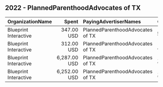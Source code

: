 ## 2022 - PlannedParenthoodAdvocates of TX 
|OrganizationName|Spent|PayingAdvertiserNames|CreativeUrls|Impressions|Genders|AgeBrackets|CountryCodes|BillingAddresses|CandidateBallotInformation|
|:---|---:|:---|:---|---:|:---|:---|:---|:---|:---|
|Blueprint Interactive|347.00 USD|PlannedParenthoodAdvocates of TX|[0](https://www.snap.com/political-ads/asset/72db1306455e477a920ad8e2a06bf3c44f4f6f1157137a27c3af3715b2e2b628?mediaType=mp4)|15,200|FEMALE|18-25|united states|"1220 19th Street NW,Washington,20036,US"||
|Blueprint Interactive|312.00 USD|PlannedParenthoodAdvocates of TX|[1](https://www.snap.com/political-ads/asset/72db1306455e477a920ad8e2a06bf3c44f4f6f1157137a27c3af3715b2e2b628?mediaType=mp4)|12,010||18-35|united states|"1220 19th Street NW,Washington,20036,US"||
|Blueprint Interactive|6,287.00 USD|PlannedParenthoodAdvocates of TX|[2](https://www.snap.com/political-ads/asset/be59a63e7437492b3a9557354898f46fc8c6efdf38333924b2c30a315354f25e?mediaType=mp4)|277,725||18-35|united states|"1220 19th Street NW,Washington,20036,US"||
|Blueprint Interactive|6,252.00 USD|PlannedParenthoodAdvocates of TX|[3](https://www.snap.com/political-ads/asset/be59a63e7437492b3a9557354898f46fc8c6efdf38333924b2c30a315354f25e?mediaType=mp4)|334,932|FEMALE|18-25|united states|"1220 19th Street NW,Washington,20036,US"||
